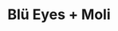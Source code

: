 ---
layout: post
category: concert
title: Blü Eyes + Moli
artists: 
- Blü Eyes
- Moli
place: 
- Le Popup du Label
country: France
city: Paris
---